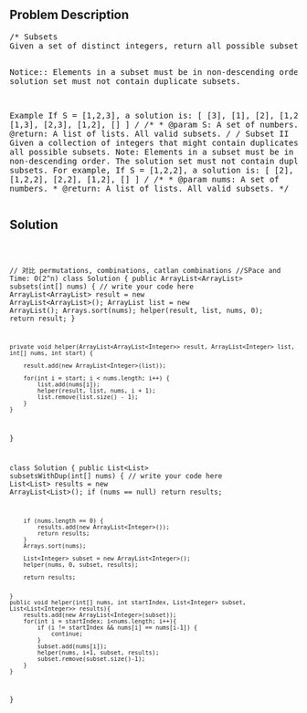<!--
<style>
  body { font-family: Arial, sans-serif; }
  .container { max-width: 1000px; margin: auto; padding: 20px; }
  .comment-block { background-color: #f9f9f9; padding: 10px; border-left: 5px solid #ccc; }
  .code-block { background-color: #f4f4f4; padding: 10px; border: 1px solid #ddd; }
</style>
-->

<div class='container'>
<h2>Problem Description</h2>
<div class='comment-block'>
<pre>
/* Subsets
Given a set of distinct integers, return all possible subsets.

Notice::
Elements in a subset must be in non-descending order.
The solution set must not contain duplicate subsets.

Example
If S = [1,2,3], a solution is:
[
  [3],
  [1],
  [2],
  [1,2,3],
  [1,3],
  [2,3],
  [1,2],
  []
]
*/
    /**
     * @param S: A set of numbers.
     * @return: A list of lists. All valid subsets.
     */
/* Subset II
Given a collection of integers that might contain duplicates, S, return all possible subsets.
Note: Elements in a subset must be in non-descending order. The solution set must not contain duplicate subsets. For example, If S = [1,2,2], a solution is:
[ [2], [1], [1,2,2], [2,2], [1,2], [] ]
*/
    /**
     * @param nums: A set of numbers.
     * @return: A list of lists. All valid subsets.
     */
</pre>
</div>

<h2>Solution</h2>
<div class='code-block'>
<pre><code class='language-java'>

// 对比 permutations, combinations, catlan combinations
//SPace and Time: O(2^n)
class Solution {
    public ArrayList<ArrayList<Integer>> subsets(int[] nums) {
        // write your code here
        ArrayList<ArrayList<Integer>> result = new ArrayList<ArrayList<Integer>>();
        ArrayList<Integer> list = new ArrayList<Integer>();
        Arrays.sort(nums);
        helper(result, list, nums, 0);
        return result;
    }
    
    private void helper(ArrayList<ArrayList<Integer>> result, ArrayList<Integer> list, int[] nums, int start) {
        
        result.add(new ArrayList<Integer>(list));
   
        for(int i = start; i < nums.length; i++) {
            list.add(nums[i]);
            helper(result, list, nums, i + 1);
            list.remove(list.size() - 1);
        }
    }
}


class Solution {
    public List<List<Integer>> subsetsWithDup(int[] nums) {
        // write your code here
        List<List<Integer>> results = new ArrayList<List<Integer>>();
        if (nums == null) return results;
        
        if (nums.length == 0) {
            results.add(new ArrayList<Integer>());
            return results;
        }
        Arrays.sort(nums);

        List<Integer> subset = new ArrayList<Integer>();
        helper(nums, 0, subset, results);
        
        return results;
        
        
    }
    public void helper(int[] nums, int startIndex, List<Integer> subset, List<List<Integer>> results){
        results.add(new ArrayList<Integer>(subset));
        for(int i = startIndex; i<nums.length; i++){
            if (i != startIndex && nums[i] == nums[i-1]) {
                continue;
            }
            subset.add(nums[i]);
            helper(nums, i+1, subset, results);
            subset.remove(subset.size()-1);
        }
    }
}

</code></pre>
</div>
</div>
